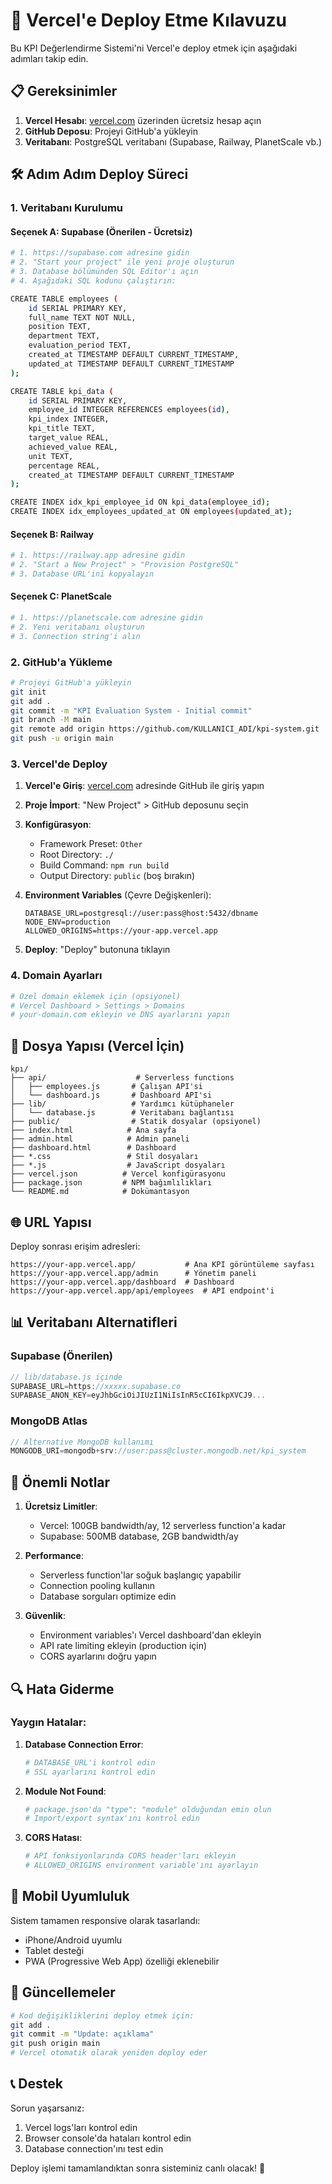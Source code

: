 # 🚀 Vercel'e Deploy Etme Kılavuzu

Bu KPI Değerlendirme Sistemi'ni Vercel'e deploy etmek için aşağıdaki adımları takip edin.

## 📋 Gereksinimler

1. **Vercel Hesabı**: [vercel.com](https://vercel.com) üzerinden ücretsiz hesap açın
2. **GitHub Deposu**: Projeyi GitHub'a yükleyin
3. **Veritabanı**: PostgreSQL veritabanı (Supabase, Railway, PlanetScale vb.)

## 🛠️ Adım Adım Deploy Süreci

### 1. Veritabanı Kurulumu

#### Seçenek A: Supabase (Önerilen - Ücretsiz)
```bash
# 1. https://supabase.com adresine gidin
# 2. "Start your project" ile yeni proje oluşturun
# 3. Database bölümünden SQL Editor'ı açın
# 4. Aşağıdaki SQL kodunu çalıştırın:

CREATE TABLE employees (
    id SERIAL PRIMARY KEY,
    full_name TEXT NOT NULL,
    position TEXT,
    department TEXT,
    evaluation_period TEXT,
    created_at TIMESTAMP DEFAULT CURRENT_TIMESTAMP,
    updated_at TIMESTAMP DEFAULT CURRENT_TIMESTAMP
);

CREATE TABLE kpi_data (
    id SERIAL PRIMARY KEY,
    employee_id INTEGER REFERENCES employees(id),
    kpi_index INTEGER,
    kpi_title TEXT,
    target_value REAL,
    achieved_value REAL,
    unit TEXT,
    percentage REAL,
    created_at TIMESTAMP DEFAULT CURRENT_TIMESTAMP
);

CREATE INDEX idx_kpi_employee_id ON kpi_data(employee_id);
CREATE INDEX idx_employees_updated_at ON employees(updated_at);
```

#### Seçenek B: Railway
```bash
# 1. https://railway.app adresine gidin
# 2. "Start a New Project" > "Provision PostgreSQL"
# 3. Database URL'ini kopyalayın
```

#### Seçenek C: PlanetScale
```bash
# 1. https://planetscale.com adresine gidin
# 2. Yeni veritabanı oluşturun
# 3. Connection string'i alın
```

### 2. GitHub'a Yükleme

```bash
# Projeyi GitHub'a yükleyin
git init
git add .
git commit -m "KPI Evaluation System - Initial commit"
git branch -M main
git remote add origin https://github.com/KULLANICI_ADI/kpi-system.git
git push -u origin main
```

### 3. Vercel'de Deploy

1. **Vercel'e Giriş**: [vercel.com](https://vercel.com) adresinde GitHub ile giriş yapın

2. **Proje İmport**: "New Project" > GitHub deposunu seçin

3. **Konfigürasyon**:
   - Framework Preset: `Other`
   - Root Directory: `./`
   - Build Command: `npm run build`
   - Output Directory: `public` (boş bırakın)

4. **Environment Variables** (Çevre Değişkenleri):
   ```
   DATABASE_URL=postgresql://user:pass@host:5432/dbname
   NODE_ENV=production
   ALLOWED_ORIGINS=https://your-app.vercel.app
   ```

5. **Deploy**: "Deploy" butonuna tıklayın

### 4. Domain Ayarları

```bash
# Özel domain eklemek için (opsiyonel)
# Vercel Dashboard > Settings > Domains
# your-domain.com ekleyin ve DNS ayarlarını yapın
```

## 🔧 Dosya Yapısı (Vercel İçin)

```
kpı/
├── api/                    # Serverless functions
│   ├── employees.js       # Çalışan API'si
│   └── dashboard.js       # Dashboard API'si
├── lib/                   # Yardımcı kütüphaneler
│   └── database.js        # Veritabanı bağlantısı
├── public/                # Statik dosyalar (opsiyonel)
├── index.html            # Ana sayfa
├── admin.html            # Admin paneli
├── dashboard.html        # Dashboard
├── *.css                 # Stil dosyaları
├── *.js                  # JavaScript dosyaları
├── vercel.json          # Vercel konfigürasyonu
├── package.json         # NPM bağımlılıkları
└── README.md            # Dokümantasyon
```

## 🌐 URL Yapısı

Deploy sonrası erişim adresleri:

```
https://your-app.vercel.app/           # Ana KPI görüntüleme sayfası
https://your-app.vercel.app/admin      # Yönetim paneli
https://your-app.vercel.app/dashboard  # Dashboard
https://your-app.vercel.app/api/employees  # API endpoint'i
```

## 📊 Veritabanı Alternatifleri

### Supabase (Önerilen)
```javascript
// lib/database.js içinde
SUPABASE_URL=https://xxxxx.supabase.co
SUPABASE_ANON_KEY=eyJhbGciOiJIUzI1NiIsInR5cCI6IkpXVCJ9...
```

### MongoDB Atlas
```javascript
// Alternative MongoDB kullanımı
MONGODB_URI=mongodb+srv://user:pass@cluster.mongodb.net/kpi_system
```

## 🚨 Önemli Notlar

1. **Ücretsiz Limitler**:
   - Vercel: 100GB bandwidth/ay, 12 serverless function'a kadar
   - Supabase: 500MB database, 2GB bandwidth/ay

2. **Performance**:
   - Serverless function'lar soğuk başlangıç yapabilir
   - Connection pooling kullanın
   - Database sorguları optimize edin

3. **Güvenlik**:
   - Environment variables'ı Vercel dashboard'dan ekleyin
   - API rate limiting ekleyin (production için)
   - CORS ayarlarını doğru yapın

## 🔍 Hata Giderme

### Yaygın Hatalar:

1. **Database Connection Error**:
   ```bash
   # DATABASE_URL'i kontrol edin
   # SSL ayarlarını kontrol edin
   ```

2. **Module Not Found**:
   ```bash
   # package.json'da "type": "module" olduğundan emin olun
   # Import/export syntax'ını kontrol edin
   ```

3. **CORS Hatası**:
   ```bash
   # API fonksiyonlarında CORS header'ları ekleyin
   # ALLOWED_ORIGINS environment variable'ını ayarlayın
   ```

## 📱 Mobil Uyumluluk

Sistem tamamen responsive olarak tasarlandı:
- iPhone/Android uyumlu
- Tablet desteği
- PWA (Progressive Web App) özelliği eklenebilir

## 🔄 Güncellemeler

```bash
# Kod değişikliklerini deploy etmek için:
git add .
git commit -m "Update: açıklama"
git push origin main
# Vercel otomatik olarak yeniden deploy eder
```

## 📞 Destek

Sorun yaşarsanız:
1. Vercel logs'ları kontrol edin
2. Browser console'da hataları kontrol edin
3. Database connection'ını test edin

Deploy işlemi tamamlandıktan sonra sisteminiz canlı olacak! 🎉
